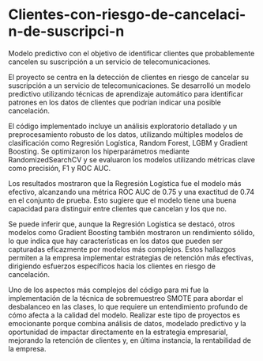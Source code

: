 # Clientes-con-riesgo-de-cancelaci-n-de-suscripci-n
Modelo predictivo con el objetivo de identificar clientes que probablemente cancelen su suscripción a un servicio de telecomunicaciones.

El proyecto se centra en la detección de clientes en riesgo de cancelar su suscripción a un servicio de telecomunicaciones. Se desarrolló un modelo predictivo utilizando técnicas de aprendizaje automático para identificar patrones en los datos de clientes que podrían indicar una posible cancelación.

El código implementado incluye un análisis exploratorio detallado y un preprocesamiento robusto de los datos, utilizando múltiples modelos de clasificación como Regresión Logística, Random Forest, LGBM y Gradient Boosting. Se optimizaron los hiperparámetros mediante RandomizedSearchCV y se evaluaron los modelos utilizando métricas clave como precisión, F1 y ROC AUC.

Los resultados mostraron que la Regresión Logística fue el modelo más efectivo, alcanzando una métrica ROC AUC de 0.75 y una exactitud de 0.74 en el conjunto de prueba. Esto sugiere que el modelo tiene una buena capacidad para distinguir entre clientes que cancelan y los que no.

Se puede inferir que, aunque la Regresión Logística se destacó, otros modelos como Gradient Boosting también mostraron un rendimiento sólido, lo que indica que hay características en los datos que pueden ser capturadas eficazmente por modelos más complejos. Estos hallazgos permiten a la empresa implementar estrategias de retención más efectivas, dirigiendo esfuerzos específicos hacia los clientes en riesgo de cancelación.

Uno de los aspectos más complejos del código para mi fue la implementación de la técnica de sobremuestreo SMOTE para abordar el desbalanceo en las clases, lo que requiere un entendimiento profundo de cómo afecta a la calidad del modelo. Realizar este tipo de proyectos es emocionante porque combina análisis de datos, modelado predictivo y la oportunidad de impactar directamente en la estrategia empresarial, mejorando la retención de clientes y, en última instancia, la rentabilidad de la empresa.
